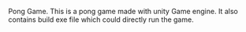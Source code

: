 Pong Game.
This is a pong game made with unity Game engine. It also contains build exe file which could directly run the game.
